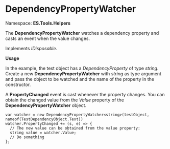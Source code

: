 # DependencyPropertyWatcher
Namespace: **ES.Tools.Helpers**

The **DependencyPropertyWatcher** watches a dependency property and casts an event when the value changes.

Implements *IDisposable*.

**Usage**

In the example, the test object has a *DependencyProperty* of type *string*. Create a new **DependencyPropertyWatcher** with *string* as type argument and pass the object to be watched and the name of the property in the constructor.

A **PropertyChanged** event is cast whenever the property changes. You can obtain the changed value from the *Value* property of the **DependencyPropertyWatcher** object.

``` CSharp
var watcher = new DependencyPropertyWatcher<string>(testObject, nameof(TestDependencyObject.Text))
watcher.PropertyChanged += (s, e) => {
  // The new value can be obtained from the value property:
  string value = watcher.Value;
  // Do something
};
```